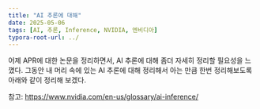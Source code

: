 ```yaml
---
title: "AI 추론에 대해"
date: 2025-05-06
tags: [AI, 추론, Inference, NVIDIA, 엔비디아]
typora-root-url: ../
---
```


어제 APR에 대한 논문을 정리하면서, AI 추론에 대해 좀더 자세히 정리할 필요성을 느꼈다. 그동안 내 머리 속에 있는 AI 추론에 대해 정리해서 아는 만큼 한번 정리해보도록 아래와 같이 정리해 보겠다.






참고: https://www.nvidia.com/en-us/glossary/ai-inference/
